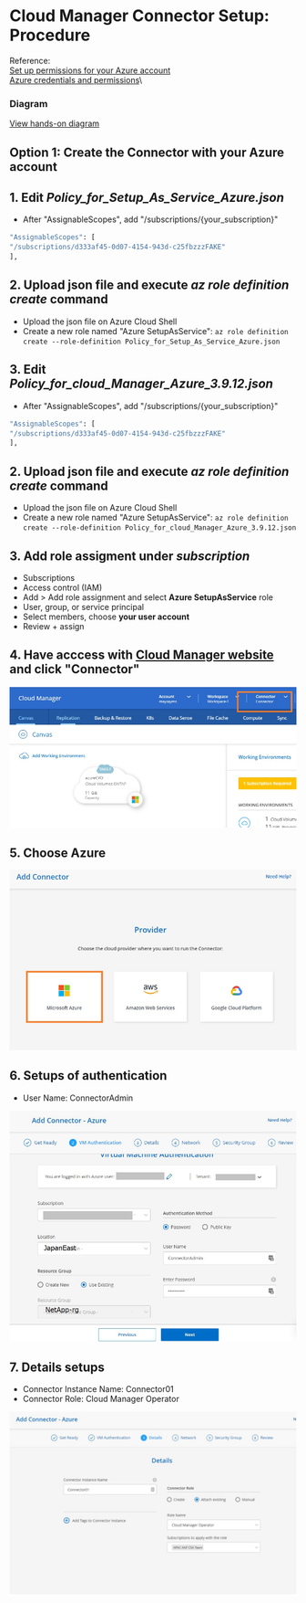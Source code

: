 # Cloud Manager Connector Setup: Procedure

Reference:\
[Set up permissions for your Azure account](https://docs.netapp.com/us-en/occm/task_creating_connectors_azure.html)\
[Azure credentials and permissions](https://docs.netapp.com/us-en/occm/concept_accounts_azure.html)\


### Diagram
[View hands-on diagram](https://github.com/maysay1999/aad/blob/main/cvo/220117_hands-on_diagram_cvo.pdf)

## Option 1: Create the Connector with your Azure account

## 1. Edit *Policy_for_Setup_As_Service_Azure.json*
- After "AssignableScopes", add "/subscriptions/{your_subscription}"

```bash
"AssignableScopes": [
"/subscriptions/d333af45-0d07-4154-943d-c25fbzzzFAKE"
],
```

## 2. Upload json file and execute *az role definition create* command

- Upload the json file on Azure Cloud Shell
- Create a new role named "Azure SetupAsService": `az role definition create --role-definition Policy_for_Setup_As_Service_Azure.json`

## 3. Edit *Policy_for_cloud_Manager_Azure_3.9.12.json*
- After "AssignableScopes", add "/subscriptions/{your_subscription}"

```bash
"AssignableScopes": [
"/subscriptions/d333af45-0d07-4154-943d-c25fbzzzFAKE"
],
```

## 2. Upload json file and execute *az role definition create* command

- Upload the json file on Azure Cloud Shell
- Create a new role named "Azure SetupAsService": `az role definition create --role-definition Policy_for_cloud_Manager_Azure_3.9.12.json`


## 3. Add role assigment under *subscription*
- Subscriptions
- Access control (IAM)
- Add > Add role assignment and select **Azure SetupAsService** role
- User, group, or service principal 
- Select members, choose **your user account**
- Review + assign

## 4. Have acccess with [Cloud Manager website](https://cloudmanager.netapp.com/) and click "Connector"
![Click Connector](https://github.com/maysay1999/aad/blob/main/cvo/images/click_connector.jpg)

## 5. Choose Azure
![Choose azure](https://github.com/maysay1999/aad/blob/main/cvo/images/choose_azure.jpg)

## 6. Setups of authentication
- User Name: ConnectorAdmin

![authentication](https://github.com/maysay1999/aad/blob/main/cvo/images/authentication.jpg)

## 7. Details setups
- Connector Instance Name: Connector01
- Connector Role: Cloud Manager Operator

![details](https://github.com/maysay1999/aad/blob/main/cvo/images/details.jpg)

